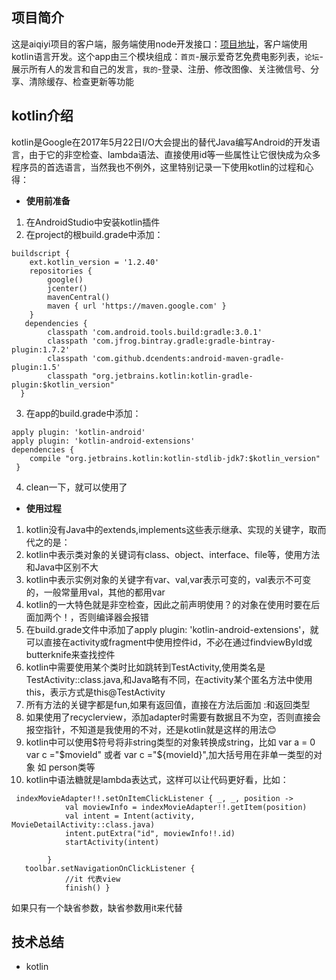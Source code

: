 项目简介
----
这是aiqiyi项目的客户端，服务端使用node开发接口：[项目地址](https://github.com/sunshey/aiqiyi-server)，客户端使用kotlin语言开发。这个app由三个模块组成：`首页`-展示爱奇艺免费电影列表，`论坛`-展示所有人的发言和自己的发言，`我的`-登录、注册、修改图像、关注微信号、分享、清除缓存、检查更新等功能

kotlin介绍
----
kotlin是Google在2017年5月22日I/O大会提出的替代Java编写Android的开发语言，由于它的非空检查、lambda语法、直接使用id等一些属性让它很快成为众多程序员的首选语言，当然我也不例外，这里特别记录一下使用kotlin的过程和心得：  
* **使用前准备**
1. 在AndroidStudio中安装kotlin插件
2. 在project的根build.grade中添加：
```
buildscript {
    ext.kotlin_version = '1.2.40'
    repositories {
        google()
        jcenter()
        mavenCentral()
        maven { url 'https://maven.google.com' }
    }
   dependencies {
        classpath 'com.android.tools.build:gradle:3.0.1'
        classpath 'com.jfrog.bintray.gradle:gradle-bintray-plugin:1.7.2'
        classpath 'com.github.dcendents:android-maven-gradle-plugin:1.5'
        classpath "org.jetbrains.kotlin:kotlin-gradle-plugin:$kotlin_version"
  }
```
3. 在app的build.grade中添加：
```
apply plugin: 'kotlin-android'
apply plugin: 'kotlin-android-extensions'
dependencies {
    compile "org.jetbrains.kotlin:kotlin-stdlib-jdk7:$kotlin_version"
 }
```
4. clean一下，就可以使用了
* **使用过程**
1. kotlin没有Java中的extends,implements这些表示继承、实现的关键字，取而代之的是：
2. kotlin中表示类对象的关键词有class、object、interface、file等，使用方法和Java中区别不大
3. kotlin中表示实例对象的关键字有var、val,var表示可变的，val表示不可变的，一般常量用val，其他的都用var
4. kotlin的一大特色就是非空检查，因此之前声明使用？的对象在使用时要在后面加两个！，否则编译器会报错
5. 在build.grade文件中添加了apply plugin: 'kotlin-android-extensions'，就可以直接在activity或fragment中使用控件id，不必在通过findviewById或butterknife来查找控件
6. kotlin中需要使用某个类时比如跳转到TestActivity,使用类名是TestActivity::class.java,和Java略有不同，在activity某个匿名方法中使用this，表示方式是this@TestActivity
7. 所有方法的关键字都是fun,如果有返回值，直接在方法后面加 :和返回类型
8. 如果使用了recyclerview，添加adapter时需要有数据且不为空，否则直接会报空指针，不知道是我使用的不对，还是kotlin就是这样的用法:blush:
9. kotlin中可以使用$符号将非string类型的对象转换成string，比如 var a = 0  var c ="$movieId" 或者 var c ="${movieId}",加大括号用在非单一类型的对象 如 person类等
10. kotlin中语法糖就是lambda表达式，这样可以让代码更好看，比如：
```
 indexMovieAdapter!!.setOnItemClickListener { _, _, position ->
            val moviewInfo = indexMovieAdapter!!.getItem(position)
            val intent = Intent(activity, MovieDetailActivity::class.java)
            intent.putExtra("id", moviewInfo!!.id)
            startActivity(intent)

        }
   toolbar.setNavigationOnClickListener {
            //it 代表view
            finish() }
 ```
 如果只有一个缺省参数，缺省参数用it来代替


技术总结
---
* kotlin
